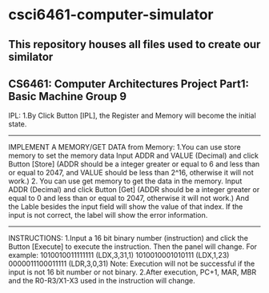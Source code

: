 # csci6461-computer-simulator
This repository houses all files used to create our similator
-------------------------------------------------------------------------------------------------------------------------------------------------------------

CS6461: Computer Architectures Project
Part1: Basic Machine
Group 9
-------------------------------------------------------------------------------------------------------------------------------------------------------------
IPL:
1.By Click Button [IPL], the Register and Memory will become the initial state.

-------------------------------------------------------------------------------------------------------------------------------------------------------------

IMPLEMENT A MEMORY/GET DATA from Memory:
1.You can use store memory to set the memory data
Input ADDR and VALUE (Decimal) and click Button [Store]
(ADDR should be a integer greater or equal to 6 and less than or equal to 2047, and VALUE should be less than 2^16, otherwise it will not work.)
2. You can use get memory to get the data in the memory.
Input ADDR (Decimal) and click Button [Get]
(ADDR should be a integer greater or equal to 0 and less than or equal to 2047, otherwise it will not work.)
And the Lable besides the input field will show the value of that index.
If the input is not correct, the label will show the error information.

-------------------------------------------------------------------------------------------------------------------------------------------------------------

INSTRUCTIONS:
1.Input a 16 bit binary number (instruction) and click the Button [Execute] to execute the instruction. Then the panel will change.
For example:
1010010011111111 (LDX,3,31,1)
1010010001010111 (LDX,1,23)
0000011100011111 (LDR,3,0,31)
Note: Execution will not be successful if the input is not 16 bit number or not binary.
2.After execution, PC+1, MAR, MBR and the R0-R3/X1-X3 used in the instruction will change.
